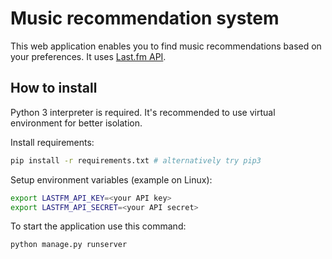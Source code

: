 # Music recommendation system

This web application enables you to find music recommendations based on your preferences. It uses [Last.fm API](https://www.last.fm/api).

## How to install 
Python 3 interpreter is required. It's recommended to use virtual environment for better isolation.

Install requirements:
```bash
pip install -r requirements.txt # alternatively try pip3
```

Setup environment variables (example on Linux):
```bash
export LASTFM_API_KEY=<your API key>
export LASTFM_API_SECRET=<your API secret>
```

To start the application use this command:
```bash
python manage.py runserver
``` 
